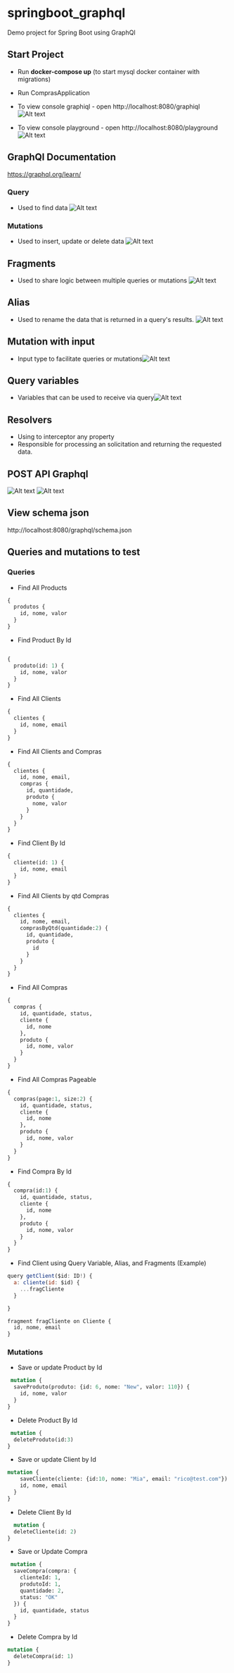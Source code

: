 
# springboot_graphql
Demo project for Spring Boot using GraphQl

## Start Project
- Run **docker-compose up** (to start mysql docker container with migrations)
- Run ComprasApplication

- To view console graphiql - open http://localhost:8080/graphiql
  ![Alt text](https://raw.github.com/MelissaTeodoro/springboot_graphql/main/docs/assets/graphql-graphiql.png)

- To view console playground - open http://localhost:8080/playground
  ![Alt text](https://raw.github.com/MelissaTeodoro/springboot_graphql/main/docs/assets/graphql-playground.png)

## GraphQl Documentation
https://graphql.org/learn/

### Query
- Used to find data
  ![Alt text](https://raw.github.com/MelissaTeodoro/springboot_graphql/main/docs/assets/graphql-query.png)

### Mutations
- Used to insert, update or delete data
  ![Alt text](https://raw.github.com/MelissaTeodoro/springboot_graphql/main/docs/assets/graphql-mutation.png)

## Fragments
- Used to share logic between multiple queries or mutations
  ![Alt text](https://raw.github.com/MelissaTeodoro/springboot_graphql/main/docs/assets/graphql-fragment.png)

## Alias
- Used to rename the data that is returned in a query's results.
  ![Alt text](https://raw.github.com/MelissaTeodoro/springboot_graphql/main/docs/assets/graphql-alias.png)

## Mutation with input

- Input type to facilitate queries or mutations![Alt text](https://raw.github.com/MelissaTeodoro/springboot_graphql/main/docs/assets/graphql-input.png)

## Query variables
- Variables that can be used to receive via query![Alt text](https://raw.github.com/MelissaTeodoro/springboot_graphql/main/docs/assets/graphql-query-variables.png)

## Resolvers
- Using to interceptor any property
- Responsible for processing an solicitation and returning the requested data.

## POST API Graphql
![Alt text](https://raw.github.com/MelissaTeodoro/springboot_graphql/main/docs/assets/graphql-post-api-1.png)
![Alt text](https://raw.github.com/MelissaTeodoro/springboot_graphql/main/docs/assets/graphql-post-api-2.png)

## View schema json
http://localhost:8080/graphql/schema.json

## Queries and mutations to test

### Queries

- Find All Products

```graphql
{
  produtos {
    id, nome, valor
  }
}
```

- Find Product By Id
```graphql

{
  produto(id: 1) {
    id, nome, valor
  }
}
```
- Find All Clients
```graphql
{
  clientes {
    id, nome, email
  }
}
```

- Find All Clients and Compras
```graphql
{
  clientes {
    id, nome, email,
    compras {
      id, quantidade,
      produto {
        nome, valor
      }
    }
  }
}
```

- Find Client By Id
```graphql
{
  cliente(id: 1) {
    id, nome, email
  }
}
```

- Find All Clients by qtd Compras
```graphql
{
  clientes {
    id, nome, email,
    comprasByQtd(quantidade:2) {
      id, quantidade,
      produto {
        id
      }
    }
  }
}
```

- Find All Compras
```graphql
{
  compras {
    id, quantidade, status,
    cliente {
      id, nome
    },
    produto {
      id, nome, valor
    }
  }
}
```

- Find All Compras Pageable
```graphql
{
  compras(page:1, size:2) {
    id, quantidade, status,
    cliente {
      id, nome
    },
    produto {
      id, nome, valor
    }
  }
}
```

- Find Compra By Id
```graphql
{
  compra(id:1) {
    id, quantidade, status,
    cliente {
      id, nome
    },
    produto {
      id, nome, valor
    }
  }
}
```

- Find Client using Query Variable, Alias, and Fragments (Example)
```javascript
query getClient($id: ID!) {
  a: cliente(id: $id) {
    ...fragCliente
  }

}

fragment fragCliente on Cliente {
  id, nome, email
}
```

### Mutations

- Save or update Product by Id
```graphql
 mutation {
  saveProduto(produto: {id: 6, nome: "New", valor: 110}) {
    id, nome, valor
  }
}
```

- Delete Product By Id
```graphql
 mutation {
  deleteProduto(id:3)
}
```

- Save or update Client by Id
```graphql
mutation {
    saveCliente(cliente: {id:10, nome: "Mia", email: "rico@test.com"}) {
    id, nome, email
  }
}
```

- Delete Client By Id
```graphql
  mutation {
  deleteCliente(id: 2)
}
```

- Save or Update Compra
```graphql
 mutation {
  saveCompra(compra: {
    clienteId: 1,
    produtoId: 1,
    quantidade: 2,
    status: "OK"
  }) {
    id, quantidade, status
  }
}
```

- Delete Compra by Id
```graphql
mutation {
  deleteCompra(id: 1)
}
```
